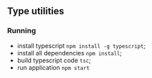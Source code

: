 ## Type utilities

### Running
- install typescript `npm install -g typescript`;
- install all dependencies `npm install`;
- build typescript code `tsc`;
- run application `npm start`